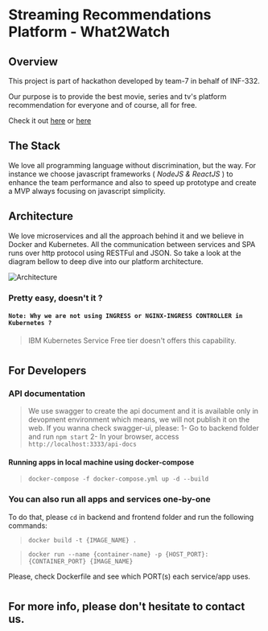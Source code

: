 # Streaming Recommendations Platform - What2Watch

## Overview
This project is part of hackathon developed by team-7 in behalf of INF-332.

Our purpose is to provide the best movie, series and tv's platform recommendation for everyone and of course, all for free.

Check it out [here](http://what2watch.pratica.me/) or [here](http://what2watch.simeao.com.br/)

## The Stack
We love all programming language without discrimination, but the way. For instance we choose javascript frameworks ( *NodeJS & ReactJS* ) to enhance the team performance and also to speed up prototype and create a MVP always focusing on javascript simplicity.

## Architecture
We love microservices and all the approach behind it and we believe in Docker and Kubernetes. 
All the communication between services and SPA runs over http protocol using RESTFul and JSON.
So take a look at the diagram bellow to deep dive into our platform architecture.

![Architecture](architecture-v2.png)

### Pretty easy, doesn't it ?

#### `Note: Why we are not using INGRESS or NGINX-INGRESS CONTROLLER in Kubernetes ?`
> IBM Kubernetes Service Free tier doesn't offers this capability.

#

## For Developers
### API documentation
> We use swagger to create the api document and it is available only in devopment environment which means, we will not publish it on the web.
If you wanna check swagger-ui, please:
1- Go to backend folder and run `npm start`
2- In your browser, access `http://localhost:3333/api-docs`

#### Running apps in local machine using docker-compose
> `docker-compose -f docker-compose.yml up -d --build`

### You can also run all apps and services one-by-one
To do that, please `cd` in backend and frontend folder and run the following commands:

> `docker build -t {IMAGE_NAME} .`

> `docker run --name {container-name} -p {HOST_PORT}:{CONTAINER_PORT} {IMAGE_NAME}`

Please, check Dockerfile and see which PORT(s) each service/app uses.

#
## For more info, please don't hesitate to contact us. 
